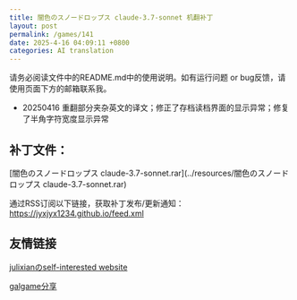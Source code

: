 ```yaml
---
title: 闇色のスノードロップス claude-3.7-sonnet 机翻补丁
layout: post
permalink: /games/141
date: 2025-4-16 04:09:11 +0800
categories: AI translation
---
```



请务必阅读文件中的README.md中的使用说明。如有运行问题 or bug反馈，请使用页面下方的邮箱联系我。

- 20250416 重翻部分夹杂英文的译文；修正了存档读档界面的显示异常；修复了半角字符宽度显示异常

## 补丁文件：

[闇色のスノードロップス claude-3.7-sonnet.rar](../resources/闇色のスノードロップス claude-3.7-sonnet.rar)

 

通过RSS订阅以下链接，获取补丁发布/更新通知：https://jyxjyx1234.github.io/feed.xml

## 友情链接

[julixianのself-interested website](https://julixian-siw.worldsystem.top/) 

[galgame分享](https://t.me/galgpt)